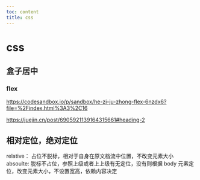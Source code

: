 ```yaml
---
toc: content
title: css
---
```


# css

## 盒子居中

### flex

https://codesandbox.io/p/sandbox/he-zi-ju-zhong-flex-6nzdx6?file=%2Findex.html%3A3%2C16

https://juejin.cn/post/6905921139164315661#heading-2

## 相对定位，绝对定位

relative： 占位不脱标，相对于自身在原文档流中位置，不改变元素大小
absoulte: 脱标不占位，参照上级或者上上级有无定位，没有则根据 body 元素定位，改变元素大小，不设置宽高，依赖内容决定
